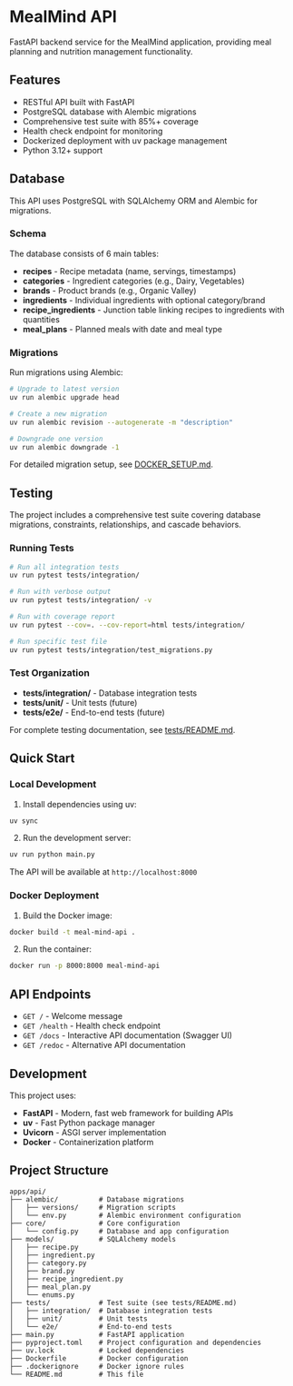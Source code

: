 # MealMind API

FastAPI backend service for the MealMind application, providing meal planning and nutrition management functionality.

## Features

- RESTful API built with FastAPI
- PostgreSQL database with Alembic migrations
- Comprehensive test suite with 85%+ coverage
- Health check endpoint for monitoring
- Dockerized deployment with uv package management
- Python 3.12+ support

## Database

This API uses PostgreSQL with SQLAlchemy ORM and Alembic for migrations.

### Schema

The database consists of 6 main tables:

- **recipes** - Recipe metadata (name, servings, timestamps)
- **categories** - Ingredient categories (e.g., Dairy, Vegetables)
- **brands** - Product brands (e.g., Organic Valley)
- **ingredients** - Individual ingredients with optional category/brand
- **recipe_ingredients** - Junction table linking recipes to ingredients with quantities
- **meal_plans** - Planned meals with date and meal type

### Migrations

Run migrations using Alembic:

```bash
# Upgrade to latest version
uv run alembic upgrade head

# Create a new migration
uv run alembic revision --autogenerate -m "description"

# Downgrade one version
uv run alembic downgrade -1
```

For detailed migration setup, see [DOCKER_SETUP.md](../../DOCKER_SETUP.md).

## Testing

The project includes a comprehensive test suite covering database migrations, constraints, relationships, and cascade behaviors.

### Running Tests

```bash
# Run all integration tests
uv run pytest tests/integration/

# Run with verbose output
uv run pytest tests/integration/ -v

# Run with coverage report
uv run pytest --cov=. --cov-report=html tests/integration/

# Run specific test file
uv run pytest tests/integration/test_migrations.py
```

### Test Organization

- **tests/integration/** - Database integration tests
- **tests/unit/** - Unit tests (future)
- **tests/e2e/** - End-to-end tests (future)

For complete testing documentation, see [tests/README.md](tests/README.md).

## Quick Start

### Local Development

1. Install dependencies using uv:

```bash
uv sync
```

2. Run the development server:

```bash
uv run python main.py
```

The API will be available at `http://localhost:8000`

### Docker Deployment

1. Build the Docker image:

```bash
docker build -t meal-mind-api .
```

2. Run the container:

```bash
docker run -p 8000:8000 meal-mind-api
```

## API Endpoints

- `GET /` - Welcome message
- `GET /health` - Health check endpoint
- `GET /docs` - Interactive API documentation (Swagger UI)
- `GET /redoc` - Alternative API documentation

## Development

This project uses:

- **FastAPI** - Modern, fast web framework for building APIs
- **uv** - Fast Python package manager
- **Uvicorn** - ASGI server implementation
- **Docker** - Containerization platform

## Project Structure

```
apps/api/
├── alembic/          # Database migrations
│   ├── versions/     # Migration scripts
│   └── env.py        # Alembic environment configuration
├── core/             # Core configuration
│   └── config.py     # Database and app configuration
├── models/           # SQLAlchemy models
│   ├── recipe.py
│   ├── ingredient.py
│   ├── category.py
│   ├── brand.py
│   ├── recipe_ingredient.py
│   ├── meal_plan.py
│   └── enums.py
├── tests/            # Test suite (see tests/README.md)
│   ├── integration/  # Database integration tests
│   ├── unit/         # Unit tests
│   └── e2e/          # End-to-end tests
├── main.py           # FastAPI application
├── pyproject.toml    # Project configuration and dependencies
├── uv.lock           # Locked dependencies
├── Dockerfile        # Docker configuration
├── .dockerignore     # Docker ignore rules
└── README.md         # This file
```

